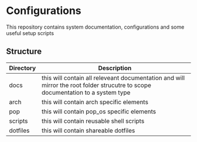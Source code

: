 # Configurations

This repository contains system documentation, configurations and some useful setup scripts

## Structure

| Directory | Description                                                                                                                     |
| --------- | ------------------------------------------------------------------------------------------------------------------------------- |
| docs      | this will contain all releveant documentation and will mirror the root folder strucutre to scope documentation to a system type |
| arch      | this will contain arch specific elements                                                                                        |
| pop       | this will contain pop_os specific elements                                                                                      |
| scripts   | this will contain reusable shell scripts                                                                                        |
| dotfiles  | this will contain shareable dotfiles                                                                                            |

